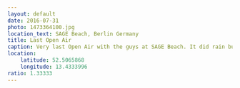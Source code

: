 ```yaml
---
layout: default
date: 2016-07-31
photo: 1473364100.jpg
location_text: SAGE Beach, Berlin Germany
title: Last Open Air
caption: Very last Open Air with the guys at SAGE Beach. It did rain but the music was so good! It was also my last day in Berlin. Thanks for the good vibes and lifestyle <3
location:
    latitude: 52.5065868
    longitude: 13.4333996
ratio: 1.33333
---
```

